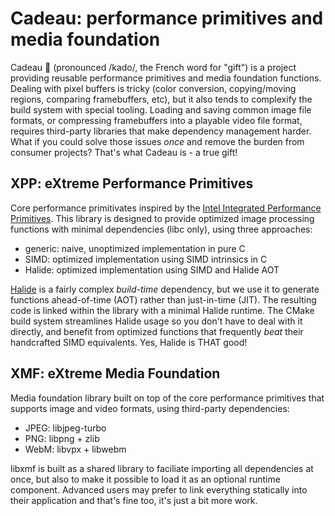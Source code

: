 # Cadeau: performance primitives and media foundation

Cadeau 🎁 (pronounced /kado/, the French word for "gift") is a project providing reusable performance primitives and media foundation functions. Dealing with pixel buffers is tricky (color conversion, copying/moving regions, comparing framebuffers, etc), but it also tends to complexify the build system with special tooling. Loading and saving common image file formats, or compressing framebuffers into a playable video file format, requires third-party libraries that make dependency management harder. What if you could solve those issues *once* and remove the burden from consumer projects? That's what Cadeau is - a true gift!

## XPP: eXtreme Performance Primitives

Core performance primitivates inspired by the [Intel Integrated Performance Primitives](https://www.intel.com/content/www/us/en/developer/tools/oneapi/ipp.html). This library is designed to provide optimized image processing functions with minimal dependencies (libc only), using three approaches:

 * generic: naive, unoptimized implementation in pure C
 * SIMD: optimized implementation using SIMD intrinsics in C
 * Halide: optimized implementation using SIMD and Halide AOT

[Halide](https://halide-lang.org/) is a fairly complex *build-time* dependency, but we use it to generate functions ahead-of-time (AOT) rather than just-in-time (JIT). The resulting code is linked within the library with a minimal Halide runtime. The CMake build system streamlines Halide usage so you don't have to deal with it directly, and benefit from optimized functions that frequently *beat* their handcrafted SIMD equivalents. Yes, Halide is THAT good!

## XMF: eXtreme Media Foundation

Media foundation library built on top of the core performance primitives that supports image and video formats, using third-party dependencies:

 * JPEG: libjpeg-turbo
 * PNG: libpng + zlib
 * WebM: libvpx + libwebm

libxmf is built as a shared library to faciliate importing all dependencies at once, but also to make it possible to load it as an optional runtime component. Advanced users may prefer to link everything statically into their application and that's fine too, it's just a bit more work.
